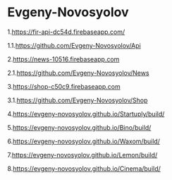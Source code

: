 # Evgeny-Novosyolov

1.https://fir-api-dc54d.firebaseapp.com/

1.1.https://github.com/Evgeny-Novosyolov/Api

2.https://news-10516.firebaseapp.com

2.1.https://github.com/Evgeny-Novosyolov/News

3.https://shop-c50c9.firebaseapp.com
  
3.1.https://github.com/Evgeny-Novosyolov/Shop
 
4.https://evgeny-novosyolov.github.io/Startuply/build/

5.https://evgeny-novosyolov.github.io/Bino/build/

6.https://evgeny-novosyolov.github.io/Waxom/build/

7.https://evgeny-novosyolov.github.io/Lemon/build/

8.https://evgeny-novosyolov.github.io/Cinema/build/



